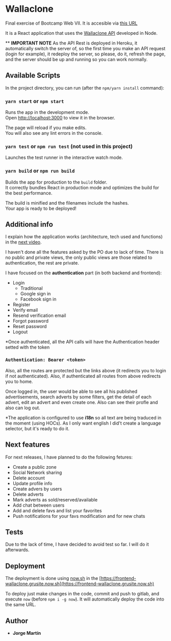 # Wallaclone

Final exercise of Bootcamp Web VII. It is accesible via [this URL](https://frontend-wallaclone.grusite.now.sh)

It is a React application that uses the [Wallaclone API](https://github.com/grusite/backend-wallaclone.git) developed in Node.

\*\* <b>IMPORTANT NOTE</b> As the API Rest is deployed in Heroku, it automatically switch the server of, so the first time you make an API request (login for example), it redeploy the server, so please, do it, refresh the page, and the server should be up and running so you can work normally.

## Available Scripts

In the project directory, you can run (after the `npm/yarn install` command):

### `yarn start` or `npm start`

Runs the app in the development mode.<br />
Open [http://localhost:3000](http://localhost:3000) to view it in the browser.

The page will reload if you make edits.<br />
You will also see any lint errors in the console.

### `yarn test` or `npm run test` (not used in this project)

Launches the test runner in the interactive watch mode.<br />

### `yarn build` or `npm run build`

Builds the app for production to the `build` folder.<br />
It correctly bundles React in production mode and optimizes the build for the best performance.

The build is minified and the filenames include the hashes.<br />
Your app is ready to be deployed!

## Additional info

I explain how the application works (architecture, tech used and functions) in the [next video](urlDrive).

I haven't done all the features asked by the PO due to lack of time. There is no public and private views, the only public views are those related to authentication, the rest are private.

I have focused on the <b>authentication</b> part (in both backend and frontend):

- Login
  - Traditional
  - Google sign in
  - Facebook sign in
- Register
- Verify email
- Resend verification email
- Forgot password
- Reset password
- Logout

\*Once authenticated, all the API calls will have the Authentication header setted with the token

### `Authentication: Bearer <token>`

Also, all the routes are protected but the links above (it redirects you to login if not authenticated). Also, if authenticated all routes from above redirects you to home.

Once logged in, the user would be able to see all his published advertisements, search adverts by some filters, get the detail of each advert, edit an advert and even create one. Also can see their profle and also can log out.

\*The application is configured to use <b>i18n</b> so all text are being traduced in the moment (using HOCs). As I only want english I did't create a language selector, but it's ready to do it.

## Next features

For next releases, I have planned to do the following fetures:

- Create a public zone
- Social Network sharing
- Delete account
- Update profile info
- Create advers by users
- Delete adverts
- Mark adverts as sold/reserved/available
- Add chat between users
- Add and delete favs and list your favorites
- Push notifications for your favs modification and for new chats

## Tests

Due to the lack of time, I have decided to avoid test so far. I will do it afterwards.

## Deployment

The deployment is done using [now.sh](https://zeit.co/) in the [https://frontend-wallaclone.grusite.now.sh](https://frontend-wallaclone.grusite.now.sh)

To deploy just make changes in the code, commit and push to gitlab, and execute `now` (before `npm i -g now`). It will automatically deploy the code into the same URL.

## Author

- **Jorge Martín**
